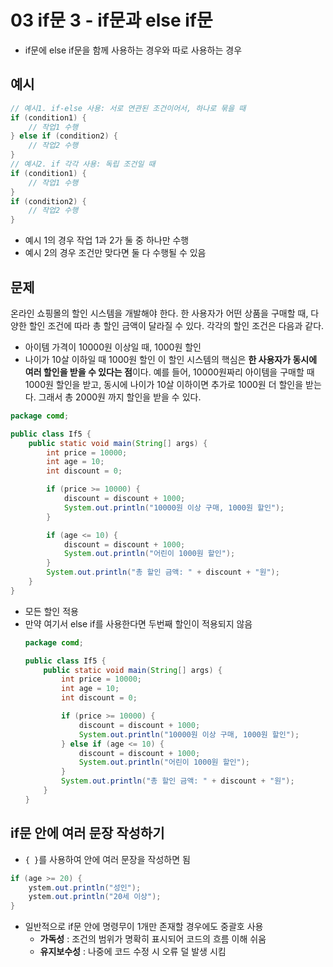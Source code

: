 # 03 if문 3 - if문과 else if문
- if문에 else if문을 함께 사용하는 경우와 따로 사용하는 경우
## 예시
```java
// 예시1. if-else 사용: 서로 연관된 조건이어서, 하나로 묶을 때 
if (condition1) {
    // 작업1 수행
} else if (condition2) {
    // 작업2 수행 
}
// 예시2. if 각각 사용: 독립 조건일 때 
if (condition1) {
    // 작업1 수행 
}
if (condition2) { 
    // 작업2 수행
}
```
- 예시 1의 경우 작업 1과 2가 둘 중 하나만 수행
- 예시 2의 경우 조건만 맞다면 둘 다 수행될 수 있음
## 문제
온라인 쇼핑몰의 할인 시스템을 개발해야 한다. 한 사용자가 어떤 상품을 구매할 때, 다양한 할인 조건에 따라 총 할인 금액이 달라질 수 있다.
각각의 할인 조건은 다음과 같다.
- 아이템 가격이 10000원 이상일 때, 1000원 할인 
- 나이가 10살 이하일 때 1000원 할인
이 할인 시스템의 핵심은 **한 사용자가 동시에 여러 할인을 받을 수 있다는 점**이다.
예를 들어, 10000원짜리 아이템을 구매할 때 1000원 할인을 받고, 동시에 나이가 10살 이하이면 추가로 1000원 더 할인을 받는다. 그래서 총 2000원 까지 할인을 받을 수 있다.
```java
package comd;

public class If5 {
    public static void main(String[] args) {
        int price = 10000;
        int age = 10;
        int discount = 0;

        if (price >= 10000) {
            discount = discount + 1000;
            System.out.println("10000원 이상 구매, 1000원 할인");
        }

        if (age <= 10) {
            discount = discount + 1000;
            System.out.println("어린이 1000원 할인");
        }
        System.out.println("총 할인 금액: " + discount + "원");
    }
}
```
- 모든 할인 적용
- 만약 여기서 else if를 사용한다면 두번째 할인이 적용되지 않음
    ```java
    package comd;

    public class If5 {
        public static void main(String[] args) {
            int price = 10000;
            int age = 10;
            int discount = 0;

            if (price >= 10000) {
                discount = discount + 1000;
                System.out.println("10000원 이상 구매, 1000원 할인");
            } else if (age <= 10) {
                discount = discount + 1000;
                System.out.println("어린이 1000원 할인");
            }
            System.out.println("총 할인 금액: " + discount + "원");
        }
    }
    ```
## if문 안에 여러 문장 작성하기
- `{ }`를 사용하여 안에 여러 문장을 작성하면 됨
```java
if (age >= 20) {
    ystem.out.println("성인");
    ystem.out.println("20세 이상");
}
```
- 일반적으로 if문 안에 명령무이 1개만 존재할 경우에도 중괄호 사용
    - **가독성** : 조건의 범위가 명확히 표시되어 코드의 흐름 이해 쉬움
    - **유지보수성** : 나중에 코드 수정 시 오류 덜 발생 시킴